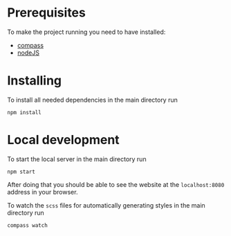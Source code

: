 # Prerequisites
To make the project running you need to have installed:
* [compass](http://compass-style.org/install/)
* [nodeJS](https://nodejs.org/en/)

# Installing
To install all needed dependencies in the main directory run
```
npm install
```

# Local development
To start the local server in the main directory run
```
npm start
```
After doing that you should be able to see the website at the `localhost:8080` address in your browser.

To watch the `scss` files for automatically generating styles in the main directory run
```
compass watch
```

